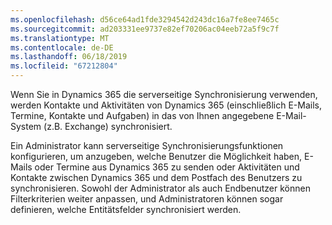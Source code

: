 ```yaml
---
ms.openlocfilehash: d56ce64ad1fde3294542d243dc16a7fe8ee7465c
ms.sourcegitcommit: ad203331ee9737e82ef70206ac04eeb72a5f9c7f
ms.translationtype: MT
ms.contentlocale: de-DE
ms.lasthandoff: 06/18/2019
ms.locfileid: "67212804"
---
```

Wenn Sie in Dynamics 365 die serverseitige Synchronisierung verwenden, werden Kontakte und Aktivitäten von Dynamics 365 (einschließlich E-Mails, Termine, Kontakte und Aufgaben) in das von Ihnen angegebene E-Mail-System (z.B. Exchange) synchronisiert.  
  
 Ein Administrator kann serverseitige Synchronisierungsfunktionen konfigurieren, um anzugeben, welche Benutzer die Möglichkeit haben, E-Mails oder Termine aus Dynamics 365 zu senden oder Aktivitäten und Kontakte zwischen Dynamics 365 und dem Postfach des Benutzers zu synchronisieren. Sowohl der Administrator als auch Endbenutzer können Filterkriterien weiter anpassen, und Administratoren können sogar definieren, welche Entitätsfelder synchronisiert werden.